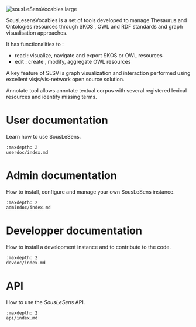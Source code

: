 ![sousLeSensVocables large](https://user-images.githubusercontent.com/1880078/130787939-adf887d3-0054-4aa7-9867-0fbcd5bfc7a2.png)

SousLesensVocables is a set of tools developed to manage Thesaurus and Ontologies resources through SKOS , OWL and RDF standards and graph visualisation approaches.

It has functionalities to :

- read : visualize, navigate and export SKOS or OWL resources
- edit : create , modify, aggregate OWL resources

A key feature of SLSV is graph visualization and interaction performed using excellent visjs/vis-network open source solution.

Annotate tool allows annotate textual corpus with several registered lexical resources and identify missing terms.

# User documentation

Learn how to use SousLeSens.

```{toctree}
:maxdepth: 2
userdoc/index.md
```

# Admin documentation

How to install, configure and manage your own SousLeSens instance.

```{toctree}
:maxdepth: 2
admindoc/index.md
```

# Developper documentation

How to install a development instance and to contribute to the code.

```{toctree}
:maxdepth: 2
devdoc/index.md
```

# API

How to use the _SousLeSens_ API.

```{toctree}
:maxdepth: 2
api/index.md
```

